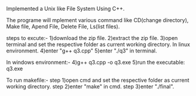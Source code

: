 Implemented a Unix like File System Using C++.

The programe will mplement various command like CD(change directory), Make file, Apend File, Delete File, Ls(list files).

steps to excute:- 1)download the zip file. 2)extract the zip file. 3)open terminal and set the respective folder as current working directory. In linux environment. 4)enter "g++ q3.cpp" 5)enter "./q3" in terminal.

In windows environment:- 4)g++ q3.cpp -o q3.exe 5)run the executable: q3.exe

To run makefile:- step 1)open cmd and set the respective folder as current working directory. step 2)enter "make" in cmd. step 3)enter "./final".
